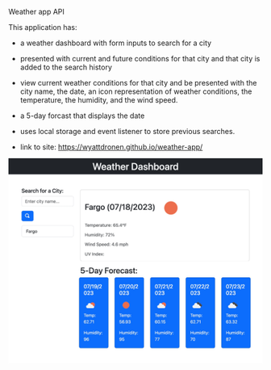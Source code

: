 Weather app API

This application has:
* a weather dashboard with form inputs to search for a city
* presented with current and future conditions for that city and that city is added to the search history
* view current weather conditions for that city and be presented with the city name, the date, an icon representation of weather conditions, the temperature,    the humidity, and the wind speed.
* a 5-day forcast that displays the date
* uses local storage and event listener to store previous searches.

* link to site: https://wyattdronen.github.io/weather-app/


![Alt text](./assets/images/weather-app.jpg?raw=true "screenshot")





